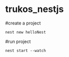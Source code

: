 # trukos_nestjs

#create a project
```
nest new helloNest
```

#run project
```
nest start --watch
```

